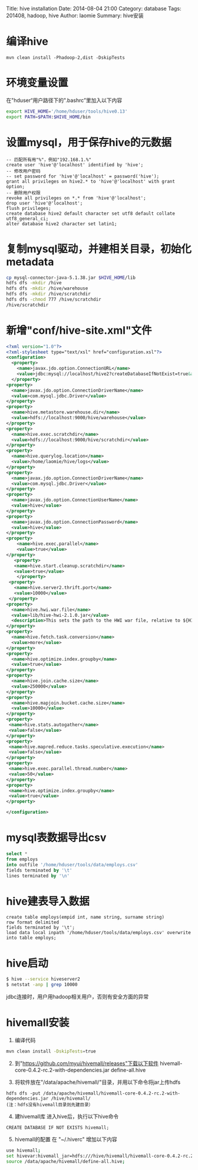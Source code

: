 Title: hive installation
Date: 2014-08-04 21:00
Category: database
Tags: 201408, hadoop, hive
Author: laomie
Summary: hive安装

编译hive
=========================
```
mvn clean install -Phadoop-2,dist -DskipTests
```

环境变量设置
=========================
在"hduser“用户路径下的".bashrc”里加入以下内容
```bash
export HIVE_HOME='/home/hduser/tools/hive0.13'
export PATH=$PATH:$HIVE_HOME/bin
```

设置mysql，用于保存hive的元数据
===================================
```
-- 匹配所有用"%"，例如"192.168.1.%"
create user 'hive'@'localhost' identified by 'hive';
-- 修改用户密码
-- set password for 'hive'@'localhost' = password('hive');
grant all privileges on hive2.* to 'hive'@'localhost' with grant option;
-- 删除用户权限
revoke all privileges on *.* from 'hive'@'localhost';
drop user 'hive'@'localhost';
flush privileges;
create database hive2 default character set utf8 default collate utf8_general_ci;
alter database hive2 character set latin1;
```

复制mysql驱动，并建相关目录，初始化metadata
================================
```bash
cp mysql-connector-java-5.1.38.jar $HIVE_HOME/lib
hdfs dfs -mkdir /hive
hdfs dfs -mkdir /hive/warehouse
hdfs dfs -mkdir /hive/scratchdir
hdfs dfs -chmod 777 /hive/scratchdir
/hive/scratchdir
```

新增"conf/hive-site.xml"文件
================================
```xml
<?xml version="1.0"?>
<?xml-stylesheet type="text/xsl" href="configuration.xsl"?>
<configuration>  
  <property>  
    <name>javax.jdo.option.ConnectionURL</name>  
    <value>jdbc:mysql://localhost/hive2?createDatabaseIfNotExist=true&amp;autoReconnect=true&amp;useSSL=false</value>  
  </property>    
<property>  
  <name>javax.jdo.option.ConnectionDriverName</name>  
  <value>com.mysql.jdbc.Driver</value>  
</property>  
<property>
  <name>hive.metastore.warehouse.dir</name>
  <value>hdfs://localhost:9000/hive/warehouse</value>
</property>
<property>
  <name>hive.exec.scratchdir</name>
  <value>hdfs://localhost:9000/hive/scratchdir</value>
</property>
<property>
  <name>hive.querylog.location</name>
  <value>/home/laomie/hive/logs</value>
</property>  
<property>  
  <name>javax.jdo.option.ConnectionDriverName</name>  
  <value>com.mysql.jdbc.Driver</value>  
</property>  
<property>  
  <name>javax.jdo.option.ConnectionUserName</name>  
  <value>hive</value>  
</property>  
<property>  
  <name>javax.jdo.option.ConnectionPassword</name>  
  <value>hive</value>  
</property> 
<property>
    <name>hive.exec.parallel</name>
    <value>true</value>
</property>
   <property>
   <name>hive.start.cleanup.scratchdir</name>
   <value>true</value>
    </property>  
 <property>
   <name>hive.server2.thrift.port</name>
   <value>10000</value>
 </property>
<property>
  <name>hive.hwi.war.file</name>
  <value>lib/hive-hwi-2.1.0.jar</value>
  <description>This sets the path to the HWI war file, relative to ${HIVE_HOME}. </description>
</property>
<property>
  <name>hive.fetch.task.conversion</name>
  <value>more</value>
</property>
<property>
  <name>hive.optimize.index.groupby</name>
  <value>true</value>
</property>
<property>
  <name>hive.join.cache.size</name>
  <value>250000</value>
</property>
<property>
  <name>hive.mapjoin.bucket.cache.size</name>
  <value>10000</value>
</property>
<property>
 <name>hive.stats.autogather</name>
 <value>false</value>
</property>
<property>
 <name>hive.mapred.reduce.tasks.speculative.execution</name>
 <value>false</value>
</property>
<property>
 <name>hive.exec.parallel.thread.number</name>
 <value>50</value>
</property>
<property>
 <name>hive.optimize.index.groupby</name>
 <value>true</value>
</property>

</configuration>

```
mysql表数据导出csv
============================
```sql
select *
from employs
into outfile '/home/hduser/tools/data/employs.csv'
fields terminated by '\t'
lines terminated by '\n'
```

hive建表导入数据
=======================
```
create table employs(empid int, name string, surname string)
row format delimited
fields terminated by '\t';
load data local inpath '/home/hduser/tools/data/employs.csv' overwrite into table employs;
```

hive启动
=====================
```bash
$ hive --service hiveserver2
$ netstat -anp | grep 10000
```
jdbc连接时，用户用hadoop相关用户，否则有安全方面的异常

hivemall安装
==========================
1. 编译代码
```bash
mvn clean install -DskipTests=true
```

2. 到"https://github.com/myui/hivemall/releases"下载以下软件
hivemall-core-0.4.2-rc.2-with-dependencies.jar
define-all.hive

3. 将软件放在"/data/apache/hivemall/"目录，并用以下命令将jar上传hdfs
```
hdfs dfs -put /data/apache/hivemall/hivemall-core-0.4.2-rc.2-with-dependencies.jar /hive/hivemall/
(注：hdfs没有hivemall目录则先建目录）
```

4. 建hivemall库
进入hive后，执行以下hive命令
```
CREATE DATABASE IF NOT EXISTS hivemall;
```

5. hivemall的配置
在 "~/.hiverc" 增加以下内容
```bash
use hivemall;
set hivevar:hivemall_jar=hdfs:///hive/hivemall/hivemall-core-0.4.2-rc.2-with-dependencies.jar;
source /data/apache/hivemall/define-all.hive;
```

